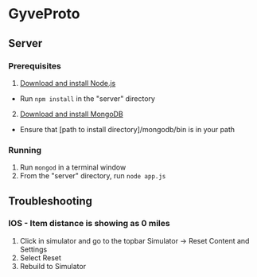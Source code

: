 # GyveProto

## Server

### Prerequisites

1. [Download and install Node.js](https://nodejs.org)
  * Run `npm install` in the "server" directory
2. [Download and install MongoDB](https://www.mongodb.org/downloads)
  * Ensure that [path to install directory]/mongodb/bin is in your path

### Running

1. Run `mongod` in a terminal window
2. From the "server" directory, run `node app.js`

## Troubleshooting

### IOS - Item distance is showing as 0 miles
1. Click in simulator and go to the topbar Simulator -> Reset Content and Settings
2. Select Reset 
3. Rebuild to Simulator
